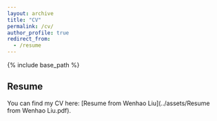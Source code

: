 ```yaml
---
layout: archive
title: "CV"
permalink: /cv/
author_profile: true
redirect_from:
  - /resume
---
```


{% include base_path %}

Resume
------
You can find my CV here: [Resume from Wenhao Liu](../assets/Resume from Wenhao Liu.pdf).
